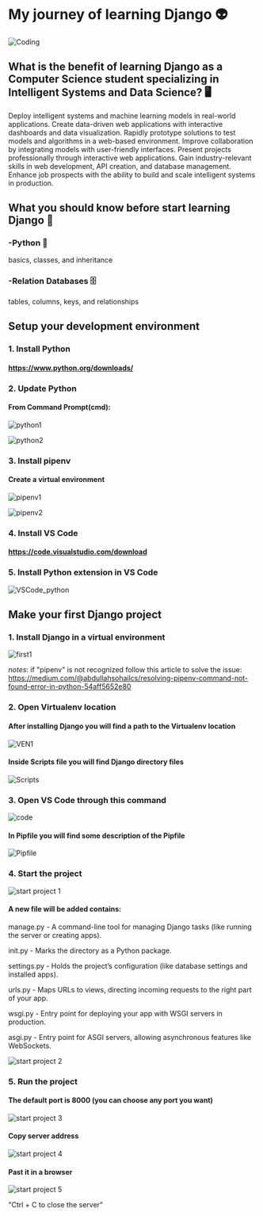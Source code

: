 # My journey of learning Django 👽
<img  alt="Coding" src="https://automationpanda.com/wp-content/uploads/2017/09/django-logo-negative.png?w=620">

## What is the benefit of learning Django as a Computer Science student specializing in Intelligent Systems and Data Science? 🖥️

Deploy intelligent systems and machine learning models in real-world applications.
Create data-driven web applications with interactive dashboards and data visualization.
Rapidly prototype solutions to test models and algorithms in a web-based environment.
Improve collaboration by integrating models with user-friendly interfaces.
Present projects professionally through interactive web applications.
Gain industry-relevant skills in web development, API creation, and database management.
Enhance job prospects with the ability to build and scale intelligent systems in production.


## What you should know before start learning Django 🤔
### -Python 🐍
basics, classes, and inheritance
### -Relation Databases 🗄️
tables, columns, keys, and relationships


## Setup your development environment
### 1. Install Python
#### https://www.python.org/downloads/

### 2. Update Python
#### From Command Prompt(cmd):

![python1](https://github.com/user-attachments/assets/4626889f-4a95-482c-94e6-630120e1efc0)

![python2](https://github.com/user-attachments/assets/99724522-4a79-4744-96d3-33bfeacd48a1)

### 3. Install pipenv
#### Create a virtual environment

![pipenv1](https://github.com/user-attachments/assets/5224655e-45e5-49eb-8c47-baec927e6cfe)

![pipenv2](https://github.com/user-attachments/assets/a3942662-1433-4ca9-96b0-77761625ea90)

### 4. Install VS Code
#### https://code.visualstudio.com/download

### 5. Install Python extension in VS Code
![VSCode_python](https://github.com/user-attachments/assets/2134f947-b0a4-4ddf-8a06-edb8266327c9)


## Make your first Django project 
### 1. Install Django in a virtual environment
![first1](https://github.com/user-attachments/assets/fd7c9a28-07d4-448a-9d3e-db5a9081f576)

*notes*: if "pipenv" is not recognized follow this article to solve the issue: 
https://medium.com/@abdullahsohailcs/resolving-pipenv-command-not-found-error-in-python-54aff5652e80

### 2. Open Virtualenv location
#### After installing Django you will find a path to the Virtualenv location
![VEN1](https://github.com/user-attachments/assets/5c1520eb-02f2-447d-9961-9183dfada3f8)

#### Inside Scripts file you will find Django directory files
![Scripts](https://github.com/user-attachments/assets/2045195a-aaf6-4345-88af-2d781d200ac9)

### 3. Open VS Code through this command
![code](https://github.com/user-attachments/assets/3f0a088f-efdd-42c6-85f4-07c33a2df3de)

#### In Pipfile you will find some description of the Pipfile     
![Pipfile](https://github.com/user-attachments/assets/7ce16ac2-9cbb-402a-8007-0cf12d70f72c)

### 4. Start the project
![start project 1](https://github.com/user-attachments/assets/ffe98131-161b-4149-9bd2-6329c4c919ac)

#### A new file will be added contains:
manage.py - A command-line tool for managing Django tasks (like running the server or creating apps).

init.py - Marks the directory as a Python package.

settings.py - Holds the project’s configuration (like database settings and installed apps).

urls.py - Maps URLs to views, directing incoming requests to the right part of your app.

wsgi.py - Entry point for deploying your app with WSGI servers in production.

asgi.py - Entry point for ASGI servers, allowing asynchronous features like WebSockets.

![start project 2](https://github.com/user-attachments/assets/37bfbeb1-8d3a-4f1a-8465-e113275010f8)

### 5. Run the project
#### The default port is 8000 (you can choose any port you want)
![start project 3](https://github.com/user-attachments/assets/48857453-926b-4ab2-a84c-5360468b9b3e)

#### Copy server address
![start project 4](https://github.com/user-attachments/assets/e6495d0b-6c79-4b31-b2bd-bfe3a467f0ba)

#### Past it in a browser
![start project 5](https://github.com/user-attachments/assets/8570b31d-ba3c-49ef-abca-5503b5cd8832)

"Ctrl + C to close the server"







<br><br><br><br><br><br><br><br><br><br><br><br>
